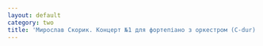 ```yaml
---
layout: default
category: two
title: 'Мирослав Скорик. Концерт №1 для фортепіано з оркестром (C-dur)'
---
```


